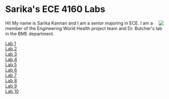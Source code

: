# Sarika's ECE 4160 Labs

<img align="right" src="https://user-images.githubusercontent.com/123786420/216201631-ade1adfa-2e86-4b5b-953f-54bcfefe45af.jpg">

Hi! My name is Sarika Kannan and I am a senior majoring in ECE. I am a member of the Engineering World Health project team and Dr. Butcher's lab in the BME department.

[Lab 1](/lab1.md)\
[Lab 2](/lab2.md)\
[Lab 3](/lab3.md)\
[Lab 4](/lab4.md)\
[Lab 5](/lab5.md)\
[Lab 6](/lab6.md)\
[Lab 7](/lab7.md)\
[Lab 8](/lab8.md)\
[Lab 9](/lab9.md)\
[Lab 10](/lab10.md)
